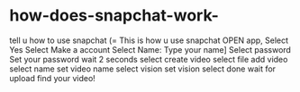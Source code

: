 # how-does-snapchat-work-
tell u how to use snapchat (=
This is how u use snapchat
OPEN app,
Select Yes
Select Make a account
Select Name:
Type your name]
Select password
Set your password
wait 2 seconds
select create video
select file
add video
select name
set video name
select vision
set vision
select done 
wait for upload
find your video!
